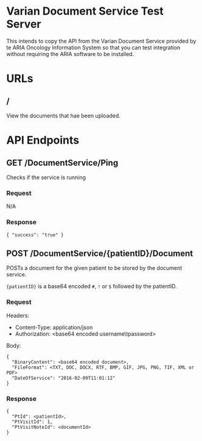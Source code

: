 # Varian Document Service Test Server

This intends to copy the API from the Varian Document Service provided by te ARIA Oncology Information System so that you can test integration without requiring the ARIA software to be installed.

# URLs

## /

View the documents that hae been uploaded.

# API Endpoints

## GET /DocumentService/Ping

Checks if the service is running

### Request

N/A

### Response

`{ "success": "true" }`


## POST /DocumentService/{patientID}/Document

POSTs a document for the given patient to be stored by the document service.

`{patientID}` is a base64 encoded `#`, `!` or `$` followed by the patientID.

### Request

Headers:
* Content-Type: application/json
* Authorization: <base64 encoded username\tpassword>

Body:
```
{
  "BinaryContent": <base64 encoded document>,
  "FileFormat": <TXT, DOC, DOCX, RTF, BMP, GIF, JPG, PNG, TIF, XML or PDF>
  "DateOfService": "2016-02-09T11:01:12"
}
```

### Response
```
{
  "PtId": <patientId>,
  "PtVisitId": 1,
  "PtVisitNoteId": <documentId>
}
```
